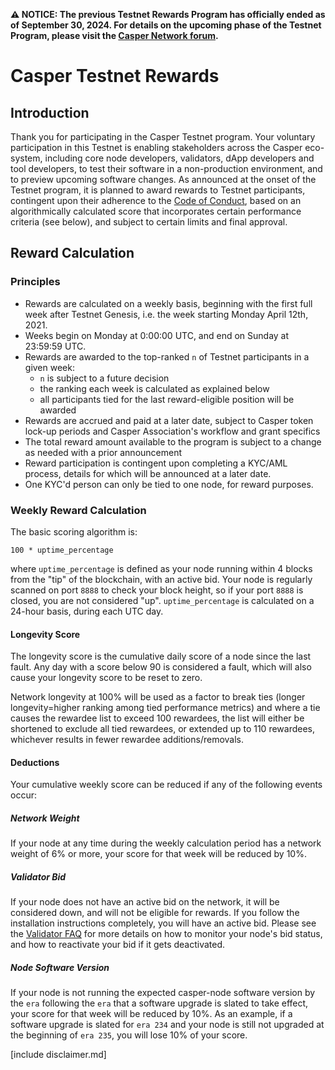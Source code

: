 
**⚠️ NOTICE: The previous Testnet Rewards Program has officially ended as of September 30, 2024. For details on the upcoming phase of the Testnet Program, please visit the [Casper Network forum](https://forum.casper.network/).**

# Casper Testnet Rewards

## Introduction

Thank you for participating in the Casper Testnet program. Your voluntary participation in this Testnet is enabling 
stakeholders across the Casper eco-system, including core node developers, validators, dApp developers and tool developers,
to test their software in a non-production environment, and to preview upcoming software changes. 
As announced at the onset of the Testnet program, it is planned to award rewards to Testnet participants, contingent
upon their adherence to the [Code of Conduct](testnet.md), based on an algorithmically calculated score that incorporates
certain performance criteria (see below), and subject to certain limits and final approval.

## Reward Calculation

### Principles

* Rewards are calculated on a weekly basis, beginning with the first full week after Testnet Genesis, i.e. the week starting 
  Monday April 12th, 2021.
* Weeks begin on Monday at 0:00:00 UTC, and end on Sunday at 23:59:59 UTC.
* Rewards are awarded to the top-ranked `n` of Testnet participants in a given week:
    * `n` is subject to a future decision
    * the ranking each week is calculated as explained below 
    * all participants tied for the last reward-eligible position will be awarded
* Rewards are accrued and paid at a later date, subject to Casper token lock-up periods and Casper Association's workflow and grant specifics
* The total reward amount available to the program is subject to a change as needed with a prior announcement
* Reward participation is contingent upon completing a KYC/AML process, details for which will be announced at a later date.
* One KYC'd person can only be tied to one node, for reward purposes.

### Weekly Reward Calculation

The basic scoring algorithm is:

```shell
100 * uptime_percentage
```
where `uptime_percentage` is defined as your node running within 4 blocks from the "tip" of the blockchain, with an active bid. Your node is regularly scanned
on port `8888` to check your block height, so if your port `8888` is closed, you are not considered "up". `uptime_percentage`
is calculated on a 24-hour basis, during each UTC day. 

#### Longevity Score

The longevity score is the cumulative daily score of a node since the last fault. Any day with a score below 90 is considered a fault, which will also cause your longevity score to be reset to zero.

Network longevity at 100% will be used as a factor to break ties (longer longevity=higher ranking among tied performance metrics) and where a tie causes the rewardee list to exceed 100 rewardees, the list will either be shortened to exclude all tied rewardees, or extended up to 110 rewardees, whichever results in fewer rewardee additions/removals.

#### Deductions

Your cumulative weekly score can be reduced if any of the following events occur:

##### Network Weight

If your node at any time during the weekly calculation period has a network weight of 6% or more, your score for that 
week will be reduced by 10%.

##### Validator Bid

If your node does not have an active bid on the network, it will be considered down, and will not be eligible for rewards. If you follow the installation instructions completely, you will have an active bid. Please see the [Validator FAQ](https://docs.cspr.community/docs/faq-validator.html) for more details on how to monitor your node's bid status, and how to reactivate your bid if it gets deactivated.

##### Node Software Version

If your node is not running the expected casper-node software version by the `era` following the `era` that a software
upgrade is slated to take effect, your score for that week will be reduced by 10%. As an example, if a software upgrade is
slated for `era 234` and your node is still not upgraded at the beginning of `era 235`, you will lose 10% of your score.

[include disclaimer.md]
